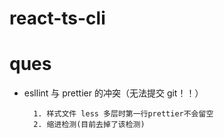 # react-ts-cli

# ques

- esllint 与 prettier 的冲突（无法提交 git！！）

      	1. 样式文件 less 多层时第一行prettier不会留空
      	2. 缩进检测(目前去掉了该检测)
